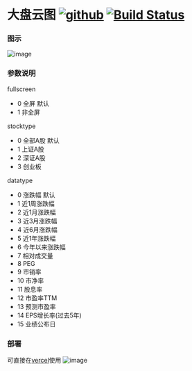 # 大盘云图 [![github](https://img.shields.io/github/release/leowy/cloudmap.svg)]() [![Build Status](https://www.travis-ci.org/leowy}/cloudmap.svg?branch=main)](https://www.travis-ci.org/leowy/cloudmap)

### 图示
![image](https://user-images.githubusercontent.com/16875621/130544500-ab905ad8-a889-4682-a63b-5a26aea14a41.png)

### 参数说明
fullscreen
- 0 全屏 默认
- 1 非全屏

stocktype
- 0 全部A股 默认
- 1 上证A股
- 2 深证A股
- 3 创业板

datatype
- 0 涨跌幅 默认
- 1 近1周涨跌幅
- 2 近1月涨跌幅
- 3 近3月涨跌幅
- 4 近6月涨跌幅
- 5 近1年涨跌幅
- 6 今年以来涨跌幅
- 7 相对成交量
- 8 PEG
- 9 市销率
- 10 市净率
- 11 股息率
- 12 市盈率TTM
- 13 预测市盈率
- 14 EPS增长率(过去5年)
- 15 业绩公布日

### 部署
可直接在[vercel](https://vercel.com/)使用
![image](https://user-images.githubusercontent.com/16875621/129688189-3773a5a7-af84-4ddb-b6be-e3afe62d5ce1.png)

